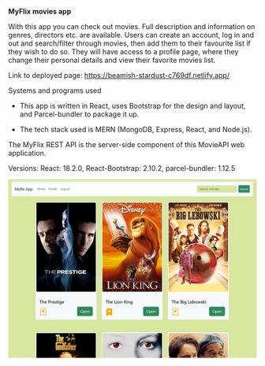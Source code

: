 

**MyFlix movies app**

With this app you can check out movies. Full description and information on genres, directors etc. are available.
Users can create an account, log in and out and search/filter through movies, then add them to their favourite list if they wish to do so. 
They will have access to a profile page, where they change their personal details and view their favorite movies list.


Link to deployed page: https://beamish-stardust-c769df.netlify.app/


Systems and programs used

* This app is written in React, uses Bootstrap for the design and layout, and Parcel-bundler to package it up.

* The tech stack used is MERN (MongoDB, Express, React, and Node.js).


The MyFlix REST API is the server-side component of this MovieAPI web application.

Versions: React: 18.2.0, React-Bootstrap: 2.10.2, parcel-bundler: 1.12.5

![MyFlix-movies-screenshot](/MyFlix-movies-screenshot.JPG)
